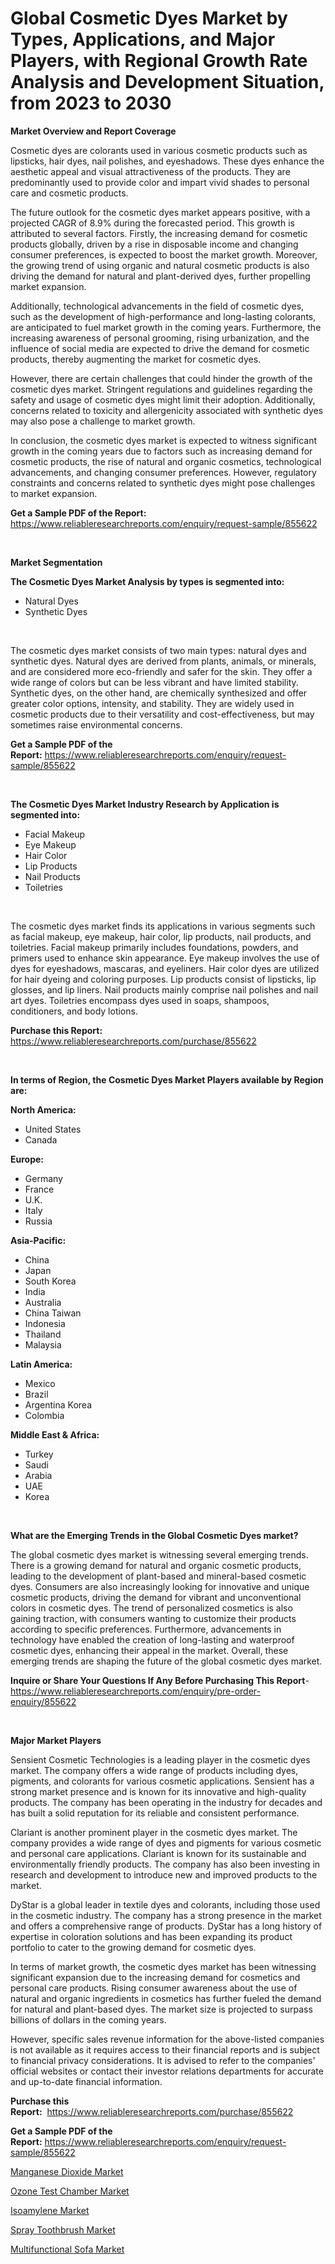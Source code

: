 <p><h1>Global Cosmetic Dyes Market by Types, Applications, and Major Players, with Regional Growth Rate Analysis and Development Situation, from 2023 to 2030</h1></p><p><strong>Market Overview and Report Coverage</strong></p>
<p><p>Cosmetic dyes are colorants used in various cosmetic products such as lipsticks, hair dyes, nail polishes, and eyeshadows. These dyes enhance the aesthetic appeal and visual attractiveness of the products. They are predominantly used to provide color and impart vivid shades to personal care and cosmetic products.</p><p>The future outlook for the cosmetic dyes market appears positive, with a projected CAGR of 8.9% during the forecasted period. This growth is attributed to several factors. Firstly, the increasing demand for cosmetic products globally, driven by a rise in disposable income and changing consumer preferences, is expected to boost the market growth. Moreover, the growing trend of using organic and natural cosmetic products is also driving the demand for natural and plant-derived dyes, further propelling market expansion.</p><p>Additionally, technological advancements in the field of cosmetic dyes, such as the development of high-performance and long-lasting colorants, are anticipated to fuel market growth in the coming years. Furthermore, the increasing awareness of personal grooming, rising urbanization, and the influence of social media are expected to drive the demand for cosmetic products, thereby augmenting the market for cosmetic dyes.</p><p>However, there are certain challenges that could hinder the growth of the cosmetic dyes market. Stringent regulations and guidelines regarding the safety and usage of cosmetic dyes might limit their adoption. Additionally, concerns related to toxicity and allergenicity associated with synthetic dyes may also pose a challenge to market growth.</p><p>In conclusion, the cosmetic dyes market is expected to witness significant growth in the coming years due to factors such as increasing demand for cosmetic products, the rise of natural and organic cosmetics, technological advancements, and changing consumer preferences. However, regulatory constraints and concerns related to synthetic dyes might pose challenges to market expansion.</p></p>
<p><strong>Get a Sample PDF of the Report:</strong> <a href="https://www.reliableresearchreports.com/enquiry/request-sample/855622">https://www.reliableresearchreports.com/enquiry/request-sample/855622</a></p>
<p>&nbsp;</p>
<p><strong>Market Segmentation</strong></p>
<p><strong>The Cosmetic Dyes Market Analysis by types is segmented into:</strong></p>
<p><ul><li>Natural Dyes</li><li>Synthetic Dyes</li></ul></p>
<p>&nbsp;</p>
<p><p>The cosmetic dyes market consists of two main types: natural dyes and synthetic dyes. Natural dyes are derived from plants, animals, or minerals, and are considered more eco-friendly and safer for the skin. They offer a wide range of colors but can be less vibrant and have limited stability. Synthetic dyes, on the other hand, are chemically synthesized and offer greater color options, intensity, and stability. They are widely used in cosmetic products due to their versatility and cost-effectiveness, but may sometimes raise environmental concerns.</p></p>
<p><strong>Get a Sample PDF of the Report:</strong>&nbsp;<a href="https://www.reliableresearchreports.com/enquiry/request-sample/855622">https://www.reliableresearchreports.com/enquiry/request-sample/855622</a></p>
<p>&nbsp;</p>
<p><strong>The Cosmetic Dyes Market Industry Research by Application is segmented into:</strong></p>
<p><ul><li>Facial Makeup</li><li>Eye Makeup</li><li>Hair Color</li><li>Lip Products</li><li>Nail Products</li><li>Toiletries</li></ul></p>
<p>&nbsp;</p>
<p><p>The cosmetic dyes market finds its applications in various segments such as facial makeup, eye makeup, hair color, lip products, nail products, and toiletries. Facial makeup primarily includes foundations, powders, and primers used to enhance skin appearance. Eye makeup involves the use of dyes for eyeshadows, mascaras, and eyeliners. Hair color dyes are utilized for hair dyeing and coloring purposes. Lip products consist of lipsticks, lip glosses, and lip liners. Nail products mainly comprise nail polishes and nail art dyes. Toiletries encompass dyes used in soaps, shampoos, conditioners, and body lotions.</p></p>
<p><strong>Purchase this Report:</strong>&nbsp; <a href="https://www.reliableresearchreports.com/purchase/855622">https://www.reliableresearchreports.com/purchase/855622</a></p>
<p>&nbsp;</p>
<p><strong>In terms of Region, the Cosmetic Dyes Market Players available by Region are:</strong></p>
<p>
    <p> <strong> North America: </strong>
        <ul>
            <li>United States</li>
            <li>Canada</li>
        </ul>
        </p> 
    <p> <strong> Europe: </strong>
        <ul>
            <li>Germany</li>
            <li>France</li>
            <li>U.K.</li>
            <li>Italy</li>
            <li>Russia</li>
        </ul>
        </p> 
    <p> <strong> Asia-Pacific: </strong>
        <ul>
            <li>China</li>
            <li>Japan</li>
            <li>South Korea</li>
            <li>India</li>
            <li>Australia</li>
            <li>China Taiwan</li>
            <li>Indonesia</li>
            <li>Thailand</li>
            <li>Malaysia</li>
        </ul>
        </p> 
    <p> <strong> Latin America: </strong>
        <ul>
            <li>Mexico</li>
            <li>Brazil</li>
            <li>Argentina Korea</li>
            <li>Colombia</li>
        </ul>
        </p> 
    <p> <strong> Middle East & Africa: </strong>
        <ul>
            <li>Turkey</li>
            <li>Saudi</li>
            <li>Arabia</li>
            <li>UAE</li>
            <li>Korea</li>
        </ul>
    </p>
    </p>
<p>&nbsp;</p>
<p><strong>What are the Emerging Trends in the Global Cosmetic Dyes market?</strong></p>
<p><p>The global cosmetic dyes market is witnessing several emerging trends. There is a growing demand for natural and organic cosmetic products, leading to the development of plant-based and mineral-based cosmetic dyes. Consumers are also increasingly looking for innovative and unique cosmetic products, driving the demand for vibrant and unconventional colors in cosmetic dyes. The trend of personalized cosmetics is also gaining traction, with consumers wanting to customize their products according to specific preferences. Furthermore, advancements in technology have enabled the creation of long-lasting and waterproof cosmetic dyes, enhancing their appeal in the market. Overall, these emerging trends are shaping the future of the global cosmetic dyes market.</p></p>
<p><strong>Inquire or Share Your Questions If Any Before Purchasing This Report</strong>- <a href="https://www.reliableresearchreports.com/enquiry/pre-order-enquiry/855622">https://www.reliableresearchreports.com/enquiry/pre-order-enquiry/855622</a></p>
<p>&nbsp;</p>
<p><strong>Major Market Players</strong></p>
<p><p>Sensient Cosmetic Technologies is a leading player in the cosmetic dyes market. The company offers a wide range of products including dyes, pigments, and colorants for various cosmetic applications. Sensient has a strong market presence and is known for its innovative and high-quality products. The company has been operating in the industry for decades and has built a solid reputation for its reliable and consistent performance.</p><p>Clariant is another prominent player in the cosmetic dyes market. The company provides a wide range of dyes and pigments for various cosmetic and personal care applications. Clariant is known for its sustainable and environmentally friendly products. The company has also been investing in research and development to introduce new and improved products to the market.</p><p>DyStar is a global leader in textile dyes and colorants, including those used in the cosmetic industry. The company has a strong presence in the market and offers a comprehensive range of products. DyStar has a long history of expertise in coloration solutions and has been expanding its product portfolio to cater to the growing demand for cosmetic dyes.</p><p>In terms of market growth, the cosmetic dyes market has been witnessing significant expansion due to the increasing demand for cosmetics and personal care products. Rising consumer awareness about the use of natural and organic ingredients in cosmetics has further fueled the demand for natural and plant-based dyes. The market size is projected to surpass billions of dollars in the coming years.</p><p>However, specific sales revenue information for the above-listed companies is not available as it requires access to their financial reports and is subject to financial privacy considerations. It is advised to refer to the companies' official websites or contact their investor relations departments for accurate and up-to-date financial information.</p></p>
<p><strong>Purchase this Report:</strong>&nbsp;&nbsp;<a href="https://www.reliableresearchreports.com/purchase/855622">https://www.reliableresearchreports.com/purchase/855622</a></p>
<p></p>
<p><strong>Get a Sample PDF of the Report:</strong>&nbsp;<a href="https://www.reliableresearchreports.com/enquiry/request-sample/855622">https://www.reliableresearchreports.com/enquiry/request-sample/855622</a></p>
<p><p><a href="https://github.com/marloy8/Market-Research-Report-List-1/blob/main/manganese-dioxide-market.md">Manganese Dioxide Market</a></p><p><a href="https://medium.com/@adityalohrp23/ozone-test-chamber-market-size-market-outlook-and-market-forecast-2023-to-2030-823a8ed577ce">Ozone Test Chamber Market</a></p><p><a href="https://github.com/aliciawhite5576/Market-Research-Report-List-1/blob/main/isoamylene-market.md">Isoamylene Market</a></p><p><a href="https://medium.com/@kimberlymontgomery2004/spray-toothbrush-market-comprehensive-assessment-by-type-application-and-geography-5fd742990578">Spray Toothbrush Market</a></p><p><a href="https://medium.com/@judithhoffman05/multifunctional-sofa-market-comprehensive-assessment-by-type-application-and-geography-c46805b2c7fb">Multifunctional Sofa Market</a></p></p>